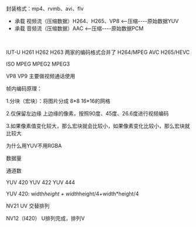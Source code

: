 封装格式：mp4、rvmb、avi、flv

- 承载 视频流（压缩数据）H264、H265、VP8 <--压缩----原始数据YUV
- 承载 音频流（压缩数据）AAC <--压缩----原始数据PCM

​	

IUT-U  H261 H262 H263    两家的编码格式合并了 H264/MPEG  AVC H265/HEVC

ISO MPEG MPEG2 MPEG3 



VP8  VP9 主要做视频通话使用



帧内编码原理：

1.分块（宏块）：将图片分成 8\*8 16\*16的网格

2.仅保留左边缘 上边缘的像素，按照90度、45度、26.6度进行视频编码

3.如果像素值变化较大，那么宏块就会比较小，如果像素变化比较小，那么宏块就比较大



为什么用YUV不用RGBA

数据量

通道数



YUV 420  YUV 422  YUV 444

YUV 420: width*height + width*height/4+width*height/4



NV21 UV 交替排列

NV12（I420） U排列完成，排列V





